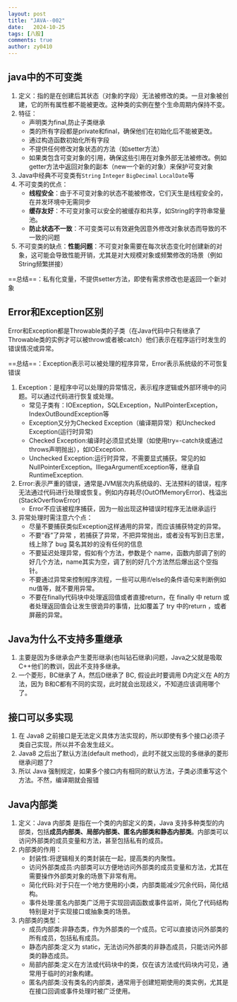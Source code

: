 ```yaml
---
layout: post
title: "JAVA--002"
date:   2024-10-25
tags: [八股]
comments: true
author: zy0410
---
```


## java中的不可变类

1. 定义：指的是在创建后其状态（对象的字段）无法被修改的类。一旦对象被创建，它的所有属性都不能被更改。这种类的实例在整个生命周期内保持不变。
2. 特征：
   - 声明类为final,防止子类继承
   - 类的所有字段都是private和final，确保他们在初始化后不能被更改。
   - 通过构造函数初始化所有字段
   - 不提供任何修改对象状态的方法（如setter方法）
   - 如果类包含可变对象的引用，确保这些引用在对象外部无法被修改。例如getter方法中返回对象的副本（new一个新的对象）来保护可变对象
3. Java中经典不可变类有`String` `Integer` `BigDecimal` `LocalDate`等
4. 不可变类的优点：
   - **线程安全**：由于不可变对象的状态不能被修改，它们天生是线程安全的，在并发环境中无需同步
   - **缓存友好**：不可变对象可以安全的被缓存和共享，如String的字符串常量池。
   - **防止状态不一致**：不可变类可以有效避免因意外修改对象状态而导致的不一致的问题
5. 不可变类的缺点：**性能问题**：不可变对象需要在每次状态变化时创建新的对象，这可能会导致性能开销，尤其是对大规模对象或频繁修改的场景（例如String频繁拼接）

==总结==：私有化变量，不提供setter方法，即使有需求修改也是返回一个新对象

## Error和Exception区别

Error和Exception都是Throwable类的子类（在Java代码中只有继承了Throwable类的实例才可以被throw或者被catch）他们表示在程序运行时发生的错误情况或异常。

==总结==：Exception表示可以被处理的程序异常，Error表示系统级的不可恢复错误

1. Exception：是程序中可以处理的异常情况，表示程序逻辑或外部环境中的问题。可以通过代码进行恢复或处理。
   - 常见子类有：IOException，SQLException，NullPointerException，IndexOutBoundException等
   - Exception又分为Checked Exception（编译期异常）和Unchecked Exception(运行时异常)
   - Checked Exception:编译时必须显式处理（如使用try=-catch块或通过throws声明抛出），如IOException.
   - Unchecked Exception:运行时异常，不需要显式捕获。常见的如NullPointerException。IllegaArgumentException等，继承自RuntimeException.
2. Error:表示严重的错误，通常是JVM层次内系统级的、无法预料的错误，程序无法通过代码进行处理或恢复。例如内存耗尽(OutOfMemoryError)、栈溢出(StackOverflowError)
   - Error不应该被程序捕获，因为一般出现这种错误时程序无法继承运行
3. 异常处理时需注意六个点：
   - 尽量不要捕获类似Exception这样通用的异常，而应该捕获特定的异常。
   - 不要“吞”了异常
     ，若捕获了异常，不把异常抛出，或者没有写到日志里，线上除了 bug 莫名其妙的没有任何的信息
   - 不要延迟处理异常，假如有个方法，参数是个 name，函数内部调了别的好几个方法，name其实为空，调了别的好几个方法然后爆出这个空指针。
   - 不要通过异常来控制程序流程，一些可以用if/else的条件语句来判断例如nu值等，就不要用异常。
   - 不要在finally代码块中处理返回值或者直接return，在 finally 中 return 或者处理返回值会让发生很诡异的事情，比如覆盖了 try 中的return ，或者屏蔽的异常。



## Java为什么不支持多重继承

1. 主要是因为多继承会产生菱形继承(也叫钻石继承)问题，Java之父就是吸取C++他们的教训，因此不支持多继承。
2. 一个菱形，BC继承了 A，然后D继承了 BC, 假设此时要调用 D内定义在 A的方法，因为 B和C都有不同的实现，此时就会出现歧义，不知道应该调用哪个了。

## 接口可以多实现

1. 在 Java8 之前接口是无法定义具体方法实现的，所以即使有多个接口必须子类自己实现，所以并不会发生歧义。
2. Java8 之后出了默认方法(default method)，此时不就又出现的多继承的菱形继承问题了?
3. 所以 Java 强制规定，如果多个接口内有相同的默认方法，子类必须重写这个方法。不然，编译期就会报错

## Java内部类

1. 定义：Java 内部类 是指在一个类的内部定义的类，Java 支持多种类型的内部类，包括**成员内部类、局部内部类、匿名内部类和静态内部类**。内部类可以访问外部类的成员变量和方法，甚至包括私有的成员。
2. 内部类的作用：
   - 封装性:将逻辑相关的类封装在一起，提高类的内聚性。
   - 访问外部类成员:内部类可以方便地访问外部类的成员变量和方法，尤其在需要操作外部类对象的场景下非常有用。
   - 简化代码:对于只在一个地方使用的小类，内部类能减少冗余代码，简化结构。
   - 事件处理:匿名内部类广泛用于实现回调函数或事件监听，简化了代码结构特别是对于实现接口或抽象类的场景。
3. 内部类的类型：
   - 成员内部类:非静态类，作为外部类的一个成员。它可以直接访问外部类的所有成员，包括私有成员。
   - 静态内部类:定义为 static，无法访问外部类的非静态成员，只能访问外部类的静态成员。
   - 局部内部类:定义在方法或代码块中的类，仅在该方法或代码块内可见，通常用于临时的对象构建。
   - 匿名内部类:没有类名的内部类，通常用于创建短期使用的类实例，尤其是在接口回调或事件处理时被广泛使用。